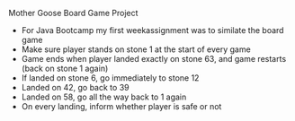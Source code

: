 Mother Goose Board Game Project
- For Java Bootcamp my first weekassignment was to similate the board game
- Make sure player stands on stone 1 at the start of every game
- Game ends when player landed exactly on stone 63, and game restarts (back on stone 1 again)
- If landed on stone 6, go immediately to stone 12
- Landed on 42, go back to 39
- Landed on 58, go all the way back to 1 again
- On every landing, inform whether player is safe or not
